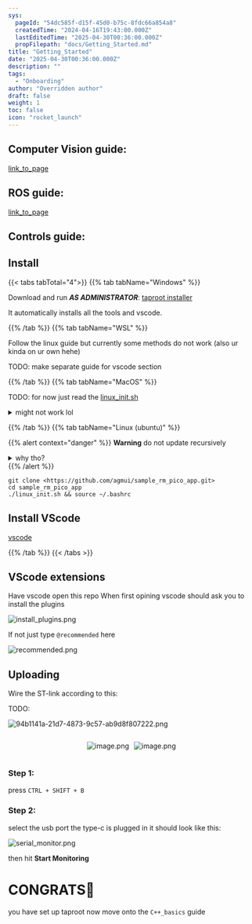 ```yaml
---
sys:
  pageId: "54dc585f-d15f-45d0-b75c-8fdc66a854a8"
  createdTime: "2024-04-16T19:43:00.000Z"
  lastEditedTime: "2025-04-30T00:36:00.000Z"
  propFilepath: "docs/Getting_Started.md"
title: "Getting_Started"
date: "2025-04-30T00:36:00.000Z"
description: ""
tags:
  - "Onboarding"
author: "Overridden author"
draft: false
weight: 1
toc: false
icon: "rocket_launch"
---
```


## Computer Vision guide:

[link_to_page](86d45bc0-388b-4d26-8848-44f255f73d0e)

## ROS guide:

[link_to_page](3c76c1de-ec8f-46d6-8b0a-294005edc2d5)

## Controls guide:

## Install

{{< tabs tabTotal="4">}}
{{% tab tabName="Windows" %}}

Download and run _**AS ADMINISTRATOR**_: [taproot installer](https://github.com/Thornbots/TeachingFreshies/releases/tag/1.0)

It automatically installs all the tools and vscode.

{{% /tab %}}
{{% tab tabName="WSL" %}}

Follow the linux guide but currently some methods do not work (also ur kinda on ur own hehe)

TODO: make separate guide for vscode section

{{% /tab %}}
{{% tab tabName="MacOS" %}}

TODO: for now just read the [linux_init.sh](https://github.com/agmui/sample_rm_pico_app/blob/main/linux_init.sh)

<details>
<summary>might not work lol</summary>

`brew install libusb pkg-config`

Next install: [vscode](https://code.visualstudio.com/Download)

</details>

{{% /tab %}}
{{% tab tabName="Linux (ubuntu)" %}}

{{% alert context="danger" %}}
**Warning** do not update recursively
<details>
<summary>why tho?</summary>
There are some submodules that may go on for a while (like tinyusb) and I highly
recommend you don't need to get them.
If you want to see what submodules I update just look in `linux_init.sh`
</details>
{{% /alert %}}

```shell
git clone <https://github.com/agmui/sample_rm_pico_app.git>
cd sample_rm_pico_app
./linux_init.sh && source ~/.bashrc
```

## Install VScode

[vscode](https://code.visualstudio.com/Download)

{{% /tab %}}
{{< /tabs >}}

## VScode extensions

Have vscode open this repo
When first opining vscode should ask you to install the plugins

![install_plugins.png](https://prod-files-secure.s3.us-west-2.amazonaws.com/d518164a-d88e-44d1-a4ee-3adb3bd8bce0/89bd30f0-1825-4e77-867b-0a41ce370880/install_plugins.png?X-Amz-Algorithm=AWS4-HMAC-SHA256&X-Amz-Content-Sha256=UNSIGNED-PAYLOAD&X-Amz-Credential=ASIAZI2LB466WESCTEHW%2F20250803%2Fus-west-2%2Fs3%2Faws4_request&X-Amz-Date=20250803T170818Z&X-Amz-Expires=3600&X-Amz-Security-Token=IQoJb3JpZ2luX2VjEPn%2F%2F%2F%2F%2F%2F%2F%2F%2F%2FwEaCXVzLXdlc3QtMiJHMEUCIEwP3M5GQkJO3iVyOmj6WbECtKk4KgdfUvrmjNAj0MA5AiEA5voclp53gTZgh90Nw6YQekbXKg2bA3n5no%2FvOlCHJpAq%2FwMIMhAAGgw2Mzc0MjMxODM4MDUiDO5gb4Dpz0I1b40%2FYSrcA8R9Tpn3BfyJRiN9BlPrgn5hzDLQpsRKdXe%2FnQk3ha9aX57CQz%2B1yNQB%2FTNUHxSMeQI2bM02NWl3vED62uToDV1%2Bm0hrBd0ORbzX7KTzJZzBk5dz4%2BeQWzdXKGetvligHNFVQDwZHEqZ5gAFAjIJ9m34ghIoLhyJMv0rJRHg8Z995FEm8XC81za8CNzJNu51Ylsh6c4pVqjmgYvKphIyCImQdh8kIfEu7LFhuHPDlWEZErCk4%2FBGxeY%2FIQtnhGMbBR16ARHVYj6gm%2FOTyooTwcDshQft%2F7x36w1JivOD8XHlzW4gSsoIThrSRgRmSVCZqzIrFNOgRvikZk2eGAtSA9%2FGG0dZk13HQz6i1WSzo%2B2%2Bj8%2BBZPFJZI8GqscNhP5iwKkF363Y8JLl76a2F04gkrMhtT4T6ay7Oz%2FBqKtNKdqFEKLwbKP54N44ZgFb6uPEkK8El4%2FIcPhGFT4YuanfzfZXhE5p%2B0eNMhni4kKMMJhRhv8Z7UB4pFHmjIZueyr8PKW4tMDRKMDiWtDtYF%2FaaDo1zFJDPESBXdVvpk7CsYoSF5zmREDTjFfGNGuagPCGeARidB%2FgbzPSuPgoj4CVJeEPhz2mM%2F%2FG077iFX68fpDWAz3T9avmhAJ6JCLwMLurvsQGOqUBghF559bxxWKWWD%2BbBpPb%2BE8FgTbb%2B0VGq%2B2DmEoqe5EZlUpgMhVEVFqsXRUez6zg2oNZUBPyLTWTVmfTFfoe7R4k0TMd%2FojbV1q8dMjfNtBjoJOlT0tLbmi7gnfkc%2FGtSm5LpOwzJ%2Fy6RMgFozjxFIMAcO0SF5hSK17203d%2FNSnbY2TZZFqi4ka671OxvE%2BMSwqsZjQ33Ov5ns%2F%2FvC3ic0M7W5yj&X-Amz-Signature=95623381c1e91aa4366aa25012002198c3c2a32115b2e51aa06d44f8c5082292&X-Amz-SignedHeaders=host&x-amz-checksum-mode=ENABLED&x-id=GetObject)

If not just type `@recommended` here  

![recommended.png](https://prod-files-secure.s3.us-west-2.amazonaws.com/d518164a-d88e-44d1-a4ee-3adb3bd8bce0/61e661e9-5d85-4dfc-be0d-8d2097a5e793/recommended.png?X-Amz-Algorithm=AWS4-HMAC-SHA256&X-Amz-Content-Sha256=UNSIGNED-PAYLOAD&X-Amz-Credential=ASIAZI2LB466WESCTEHW%2F20250803%2Fus-west-2%2Fs3%2Faws4_request&X-Amz-Date=20250803T170818Z&X-Amz-Expires=3600&X-Amz-Security-Token=IQoJb3JpZ2luX2VjEPn%2F%2F%2F%2F%2F%2F%2F%2F%2F%2FwEaCXVzLXdlc3QtMiJHMEUCIEwP3M5GQkJO3iVyOmj6WbECtKk4KgdfUvrmjNAj0MA5AiEA5voclp53gTZgh90Nw6YQekbXKg2bA3n5no%2FvOlCHJpAq%2FwMIMhAAGgw2Mzc0MjMxODM4MDUiDO5gb4Dpz0I1b40%2FYSrcA8R9Tpn3BfyJRiN9BlPrgn5hzDLQpsRKdXe%2FnQk3ha9aX57CQz%2B1yNQB%2FTNUHxSMeQI2bM02NWl3vED62uToDV1%2Bm0hrBd0ORbzX7KTzJZzBk5dz4%2BeQWzdXKGetvligHNFVQDwZHEqZ5gAFAjIJ9m34ghIoLhyJMv0rJRHg8Z995FEm8XC81za8CNzJNu51Ylsh6c4pVqjmgYvKphIyCImQdh8kIfEu7LFhuHPDlWEZErCk4%2FBGxeY%2FIQtnhGMbBR16ARHVYj6gm%2FOTyooTwcDshQft%2F7x36w1JivOD8XHlzW4gSsoIThrSRgRmSVCZqzIrFNOgRvikZk2eGAtSA9%2FGG0dZk13HQz6i1WSzo%2B2%2Bj8%2BBZPFJZI8GqscNhP5iwKkF363Y8JLl76a2F04gkrMhtT4T6ay7Oz%2FBqKtNKdqFEKLwbKP54N44ZgFb6uPEkK8El4%2FIcPhGFT4YuanfzfZXhE5p%2B0eNMhni4kKMMJhRhv8Z7UB4pFHmjIZueyr8PKW4tMDRKMDiWtDtYF%2FaaDo1zFJDPESBXdVvpk7CsYoSF5zmREDTjFfGNGuagPCGeARidB%2FgbzPSuPgoj4CVJeEPhz2mM%2F%2FG077iFX68fpDWAz3T9avmhAJ6JCLwMLurvsQGOqUBghF559bxxWKWWD%2BbBpPb%2BE8FgTbb%2B0VGq%2B2DmEoqe5EZlUpgMhVEVFqsXRUez6zg2oNZUBPyLTWTVmfTFfoe7R4k0TMd%2FojbV1q8dMjfNtBjoJOlT0tLbmi7gnfkc%2FGtSm5LpOwzJ%2Fy6RMgFozjxFIMAcO0SF5hSK17203d%2FNSnbY2TZZFqi4ka671OxvE%2BMSwqsZjQ33Ov5ns%2F%2FvC3ic0M7W5yj&X-Amz-Signature=a0be6c5e8211e4d49e32c2aca335368a6c678831f884c089f2ad5f1821ef08b7&X-Amz-SignedHeaders=host&x-amz-checksum-mode=ENABLED&x-id=GetObject)

## Uploading

Wire the ST-link according to this:

TODO:

![94b1141a-21d7-4873-9c57-ab9d8f807222.png](https://prod-files-secure.s3.us-west-2.amazonaws.com/d518164a-d88e-44d1-a4ee-3adb3bd8bce0/e5fad17d-ab82-4300-9f4c-505ab4b1202c/94b1141a-21d7-4873-9c57-ab9d8f807222.png?X-Amz-Algorithm=AWS4-HMAC-SHA256&X-Amz-Content-Sha256=UNSIGNED-PAYLOAD&X-Amz-Credential=ASIAZI2LB466WESCTEHW%2F20250803%2Fus-west-2%2Fs3%2Faws4_request&X-Amz-Date=20250803T170818Z&X-Amz-Expires=3600&X-Amz-Security-Token=IQoJb3JpZ2luX2VjEPn%2F%2F%2F%2F%2F%2F%2F%2F%2F%2FwEaCXVzLXdlc3QtMiJHMEUCIEwP3M5GQkJO3iVyOmj6WbECtKk4KgdfUvrmjNAj0MA5AiEA5voclp53gTZgh90Nw6YQekbXKg2bA3n5no%2FvOlCHJpAq%2FwMIMhAAGgw2Mzc0MjMxODM4MDUiDO5gb4Dpz0I1b40%2FYSrcA8R9Tpn3BfyJRiN9BlPrgn5hzDLQpsRKdXe%2FnQk3ha9aX57CQz%2B1yNQB%2FTNUHxSMeQI2bM02NWl3vED62uToDV1%2Bm0hrBd0ORbzX7KTzJZzBk5dz4%2BeQWzdXKGetvligHNFVQDwZHEqZ5gAFAjIJ9m34ghIoLhyJMv0rJRHg8Z995FEm8XC81za8CNzJNu51Ylsh6c4pVqjmgYvKphIyCImQdh8kIfEu7LFhuHPDlWEZErCk4%2FBGxeY%2FIQtnhGMbBR16ARHVYj6gm%2FOTyooTwcDshQft%2F7x36w1JivOD8XHlzW4gSsoIThrSRgRmSVCZqzIrFNOgRvikZk2eGAtSA9%2FGG0dZk13HQz6i1WSzo%2B2%2Bj8%2BBZPFJZI8GqscNhP5iwKkF363Y8JLl76a2F04gkrMhtT4T6ay7Oz%2FBqKtNKdqFEKLwbKP54N44ZgFb6uPEkK8El4%2FIcPhGFT4YuanfzfZXhE5p%2B0eNMhni4kKMMJhRhv8Z7UB4pFHmjIZueyr8PKW4tMDRKMDiWtDtYF%2FaaDo1zFJDPESBXdVvpk7CsYoSF5zmREDTjFfGNGuagPCGeARidB%2FgbzPSuPgoj4CVJeEPhz2mM%2F%2FG077iFX68fpDWAz3T9avmhAJ6JCLwMLurvsQGOqUBghF559bxxWKWWD%2BbBpPb%2BE8FgTbb%2B0VGq%2B2DmEoqe5EZlUpgMhVEVFqsXRUez6zg2oNZUBPyLTWTVmfTFfoe7R4k0TMd%2FojbV1q8dMjfNtBjoJOlT0tLbmi7gnfkc%2FGtSm5LpOwzJ%2Fy6RMgFozjxFIMAcO0SF5hSK17203d%2FNSnbY2TZZFqi4ka671OxvE%2BMSwqsZjQ33Ov5ns%2F%2FvC3ic0M7W5yj&X-Amz-Signature=b57d7a73bdf3cd9e1dec66677e751fecbed7847cf6a4e600440656eb5d8a084a&X-Amz-SignedHeaders=host&x-amz-checksum-mode=ENABLED&x-id=GetObject)

<div style="display: flex;flex-direction: row; column-gap:10px; max-width: 630px;justify-content: center;">
<div>

![image.png](https://prod-files-secure.s3.us-west-2.amazonaws.com/d518164a-d88e-44d1-a4ee-3adb3bd8bce0/210ecb78-1116-4d7b-b9b7-2292f66fa2c2/image.png?X-Amz-Algorithm=AWS4-HMAC-SHA256&X-Amz-Content-Sha256=UNSIGNED-PAYLOAD&X-Amz-Credential=ASIAZI2LB466YRCZTL2M%2F20250803%2Fus-west-2%2Fs3%2Faws4_request&X-Amz-Date=20250803T170819Z&X-Amz-Expires=3600&X-Amz-Security-Token=IQoJb3JpZ2luX2VjEPn%2F%2F%2F%2F%2F%2F%2F%2F%2F%2FwEaCXVzLXdlc3QtMiJHMEUCIQCYLKN%2BEPUmRTdWpF63WptG%2B1e83vz%2FlgiLe3lBK4dRLgIgBHdal%2Fxpq9KrOiE4Ihj7TYS8OCEGENyR5xEFBjm92eAq%2FwMIMhAAGgw2Mzc0MjMxODM4MDUiDMWihBLaQOsH51oVBircA%2Fjl9LwN7iz8PczDcg8afePNB1Qr0nxJRB63od1GH3M%2BRok4Q7WQgppUqp3IjC2Nuq8OX17t9vYo0f2ePakSKiEW7GnOVTlomTBDu5zzzVET4aTigxcjiirAikSxRcEKeJRUo7rCc5CeKZOmy%2Fo0Zbl%2BS2LfzQM44MD8CdDk5Ltt3YLNqxnWnj4QJeP1XjFEpj7KFO0rmp6rE5KUceERFpzbmXvnnpe31vn3wunDHQLdoi5zydxh%2FzAjdxZ0wsrsURYwUbUJ%2B%2F%2FNGH%2BsbebPNI28IqVOrpDaix2Q1mPNmQ3JGZB2GHdTNpw%2BsCG6eRLlYbMO7bYJmQkLK%2FL5uqZHU6QQ1rMSZcAKXLPbzVBERdTIIbmFnWg7%2FRxYK5UK0UGGyoWVacgaRkN9BElLkav%2FcstuWxh9LzbaRcQAMHVkaFruWhKhR1Fhhuw9P4178t1oYUul9AXob1l9fi%2BNdZPpCas3trY9BMZi3eVbBXA6NoWzWAjRHdf5KEYMC4IQrAiHNUkyYUrDV7nzZiN32LbmY9D7OAYDX1wylfT0qSdwa4Wq%2Fz%2FzfB6ngPvLxMMQl%2Fch6aiTFuFGqgWWLKShJ3dG2UouJUbJAeAlFNJxrxqYSYI%2FM6iQLaHj4qztI3NLMPOqvsQGOqUBiF7zAM0j4Ue1hOP3V%2BOxt7wXaaDi%2FChEhAmpm91B7iD35caC353Bs3t9FDCZIfHCzpjTAjhSnLrqtN8e3NYv8%2FB5LPPWuxIY%2BnW3Dwk%2FFE9Jy%2BNAFKFusfQ7zbfvITny9fQO1E32WhQlG73XMp0PYfSQ53EtX6quhLanBPFdtOMjyhl8XESlajn5oyP25pAXJADPXEfHHHNXBN0hhzJKOFjiZjoN&X-Amz-Signature=d756218b1ef7b90f4ff8f5e06bcb84f786bddfdbfc9931c29c5c491bcf6872ed&X-Amz-SignedHeaders=host&x-amz-checksum-mode=ENABLED&x-id=GetObject)

</div>
<div>

![image.png](https://prod-files-secure.s3.us-west-2.amazonaws.com/d518164a-d88e-44d1-a4ee-3adb3bd8bce0/33a0fd0f-8ca6-4a86-8e09-26e95ded1fff/image.png?X-Amz-Algorithm=AWS4-HMAC-SHA256&X-Amz-Content-Sha256=UNSIGNED-PAYLOAD&X-Amz-Credential=ASIAZI2LB466YXAOX2UK%2F20250803%2Fus-west-2%2Fs3%2Faws4_request&X-Amz-Date=20250803T170821Z&X-Amz-Expires=3600&X-Amz-Security-Token=IQoJb3JpZ2luX2VjEPn%2F%2F%2F%2F%2F%2F%2F%2F%2F%2FwEaCXVzLXdlc3QtMiJIMEYCIQDJaHAUPM%2BYLbUy7sJptnqsFtBujqnzrwnjz1MxDk7RMQIhAIoLFOv6M%2FIMZ7Q4hv%2BgHXJtqE7ux%2FvN56SEyjjfoBS9Kv8DCDIQABoMNjM3NDIzMTgzODA1IgzeiQjThsVhInz6no0q3ANo9jY2EQK17FDA1m9eamWUcpVpkFY5Nu%2FeD0jS0Y3T44ueP7NvF0kupUNkLFX0m8Q5MXIdCnRyTUoOewSxpfIKGSoVou611qyA7DNg6ULuCj42GpljRxMTgJbggaE1e9vRF02Dnnakmp2m9LQamQxnJTBRqAe0ZrAHBz0ZICkZlT8%2B8Y3Yb9xFiKHZD4uRv0xYLsxmeQF19l4BVc6WAsZY7D%2BjU9hMCFRIGKoBAvEbWbORtBd9%2BvqOi1Dw94LqiWJfFKdxwJlUbwgAgDBEJVLjskVbyyrBTThaHDXuWxt6QvMlU7kSD3zHQ%2FXN80dQ4v%2BPwBQg9WMF8ly2si8xDOkdv992cRqDgpulvO0qOT%2FoTKWN6SLkuWlmkBZE7St4pUmAz4apkWWEyzxSS8Amlrgd9OoQ7iuVPW9R6XjkYa9QvThEGRfvwKYDGFHNhAhA4XeGbFT2S7Rf1gXvgeIy%2Fijtq6qYLlOM0DpV4vEvefx0TSpJ6Ven6%2F2uFfMRdnV3MYaa4goHzjuxO0a1sElxvSRHH87UYv0e4TrsiPsi9qz57n1VqOjaglMfWs%2BnTCbZ%2FvONXfv8bLEmRPwpD2deCueE3IHCSe2ld2g5D32JJyi5aYy9T7bd2nIEiveutDCGq77EBjqkAePq1dwQuf1%2FtRegVPBfysWMqz3Pl5seiitFIhKlD2DRpyuPmnh2fxYtP%2FREkkWsoub3FMOQNuWEy1vl55xy7Hl%2Fhi0f%2FYM4Gu05BOHMXxFOVr5xMyrpcIOiBmLggKMCrarHqwcC8mGFc9ULDAXACUbuNqci%2BCTnRjf%2FVCJCNJgb2a84sjgc7cEi8xW%2Fk%2BOSgTZSTiy2TSaL9oNTWnIKAaCYfMOS&X-Amz-Signature=0791dddb57e250d4437db811fc39c9a5d90d13fcd6861bb49de62c12a2dc02cb&X-Amz-SignedHeaders=host&x-amz-checksum-mode=ENABLED&x-id=GetObject)

</div>
</div>

### Step 1:

press `CTRL + SHIFT + B`

### Step 2:

select the usb port the type-c is plugged in it should look like this:

![serial_monitor.png](https://prod-files-secure.s3.us-west-2.amazonaws.com/d518164a-d88e-44d1-a4ee-3adb3bd8bce0/f03f4774-05d4-4393-b6a0-d5efb6d315ab/serial_monitor.png?X-Amz-Algorithm=AWS4-HMAC-SHA256&X-Amz-Content-Sha256=UNSIGNED-PAYLOAD&X-Amz-Credential=ASIAZI2LB466WESCTEHW%2F20250803%2Fus-west-2%2Fs3%2Faws4_request&X-Amz-Date=20250803T170818Z&X-Amz-Expires=3600&X-Amz-Security-Token=IQoJb3JpZ2luX2VjEPn%2F%2F%2F%2F%2F%2F%2F%2F%2F%2FwEaCXVzLXdlc3QtMiJHMEUCIEwP3M5GQkJO3iVyOmj6WbECtKk4KgdfUvrmjNAj0MA5AiEA5voclp53gTZgh90Nw6YQekbXKg2bA3n5no%2FvOlCHJpAq%2FwMIMhAAGgw2Mzc0MjMxODM4MDUiDO5gb4Dpz0I1b40%2FYSrcA8R9Tpn3BfyJRiN9BlPrgn5hzDLQpsRKdXe%2FnQk3ha9aX57CQz%2B1yNQB%2FTNUHxSMeQI2bM02NWl3vED62uToDV1%2Bm0hrBd0ORbzX7KTzJZzBk5dz4%2BeQWzdXKGetvligHNFVQDwZHEqZ5gAFAjIJ9m34ghIoLhyJMv0rJRHg8Z995FEm8XC81za8CNzJNu51Ylsh6c4pVqjmgYvKphIyCImQdh8kIfEu7LFhuHPDlWEZErCk4%2FBGxeY%2FIQtnhGMbBR16ARHVYj6gm%2FOTyooTwcDshQft%2F7x36w1JivOD8XHlzW4gSsoIThrSRgRmSVCZqzIrFNOgRvikZk2eGAtSA9%2FGG0dZk13HQz6i1WSzo%2B2%2Bj8%2BBZPFJZI8GqscNhP5iwKkF363Y8JLl76a2F04gkrMhtT4T6ay7Oz%2FBqKtNKdqFEKLwbKP54N44ZgFb6uPEkK8El4%2FIcPhGFT4YuanfzfZXhE5p%2B0eNMhni4kKMMJhRhv8Z7UB4pFHmjIZueyr8PKW4tMDRKMDiWtDtYF%2FaaDo1zFJDPESBXdVvpk7CsYoSF5zmREDTjFfGNGuagPCGeARidB%2FgbzPSuPgoj4CVJeEPhz2mM%2F%2FG077iFX68fpDWAz3T9avmhAJ6JCLwMLurvsQGOqUBghF559bxxWKWWD%2BbBpPb%2BE8FgTbb%2B0VGq%2B2DmEoqe5EZlUpgMhVEVFqsXRUez6zg2oNZUBPyLTWTVmfTFfoe7R4k0TMd%2FojbV1q8dMjfNtBjoJOlT0tLbmi7gnfkc%2FGtSm5LpOwzJ%2Fy6RMgFozjxFIMAcO0SF5hSK17203d%2FNSnbY2TZZFqi4ka671OxvE%2BMSwqsZjQ33Ov5ns%2F%2FvC3ic0M7W5yj&X-Amz-Signature=5421ea7a1698729ef3ee357c4acf02016785497b2c6377fa7512a5b8d5bc62f5&X-Amz-SignedHeaders=host&x-amz-checksum-mode=ENABLED&x-id=GetObject)

then hit **Start Monitoring**

# CONGRATS🎉

you have set up taproot now move onto the `C++_basics` guide
